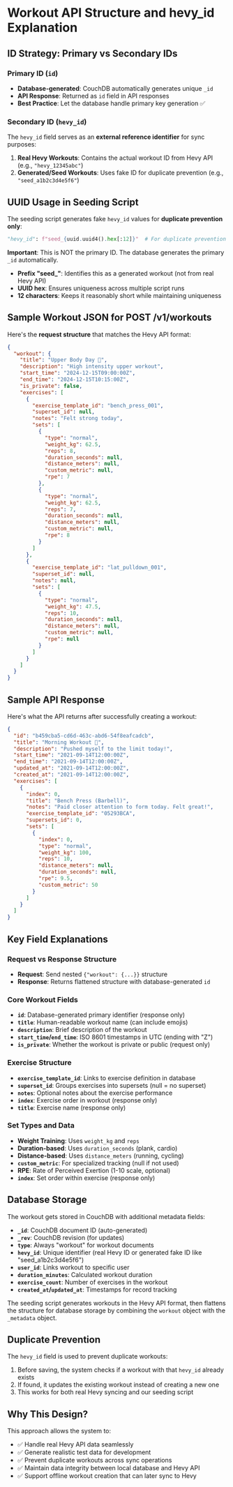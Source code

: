 # Workout API Structure and hevy_id Explanation

## ID Strategy: Primary vs Secondary IDs

### **Primary ID (`id`)**
- **Database-generated**: CouchDB automatically generates unique `_id` 
- **API Response**: Returned as `id` field in API responses
- **Best Practice**: Let the database handle primary key generation ✅

### **Secondary ID (`hevy_id`)**
The `hevy_id` field serves as an **external reference identifier** for sync purposes:

1. **Real Hevy Workouts**: Contains the actual workout ID from Hevy API (e.g., `"hevy_12345abc"`)
2. **Generated/Seed Workouts**: Uses fake ID for duplicate prevention (e.g., `"seed_a1b2c3d4e5f6"`)

## UUID Usage in Seeding Script

The seeding script generates fake `hevy_id` values for **duplicate prevention only**:

```python
"hevy_id": f"seed_{uuid.uuid4().hex[:12]}"  # For duplicate prevention only
```

**Important**: This is NOT the primary ID. The database generates the primary `_id` automatically.

- **Prefix "seed_"**: Identifies this as a generated workout (not from real Hevy API)
- **UUID hex**: Ensures uniqueness across multiple script runs
- **12 characters**: Keeps it reasonably short while maintaining uniqueness

## Sample Workout JSON for POST /v1/workouts

Here's the **request structure** that matches the Hevy API format:

```json
{
  "workout": {
    "title": "Upper Body Day 💪",
    "description": "High intensity upper workout",
    "start_time": "2024-12-15T09:00:00Z",
    "end_time": "2024-12-15T10:15:00Z",
    "is_private": false,
    "exercises": [
      {
        "exercise_template_id": "bench_press_001",
        "superset_id": null,
        "notes": "Felt strong today",
        "sets": [
          {
            "type": "normal",
            "weight_kg": 62.5,
            "reps": 8,
            "duration_seconds": null,
            "distance_meters": null,
            "custom_metric": null,
            "rpe": 7
          },
          {
            "type": "normal",
            "weight_kg": 62.5,
            "reps": 7,
            "duration_seconds": null,
            "distance_meters": null,
            "custom_metric": null,
            "rpe": 8
          }
        ]
      },
      {
        "exercise_template_id": "lat_pulldown_001",
        "superset_id": null,
        "notes": null,
        "sets": [
          {
            "type": "normal",
            "weight_kg": 47.5,
            "reps": 10,
            "duration_seconds": null,
            "distance_meters": null,
            "custom_metric": null,
            "rpe": null
          }
        ]
      }
    ]
  }
}
```

## Sample API Response

Here's what the API returns after successfully creating a workout:

```json
{
  "id": "b459cba5-cd6d-463c-abd6-54f8eafcadcb",
  "title": "Morning Workout 💪",
  "description": "Pushed myself to the limit today!",
  "start_time": "2021-09-14T12:00:00Z",
  "end_time": "2021-09-14T12:00:00Z",
  "updated_at": "2021-09-14T12:00:00Z",
  "created_at": "2021-09-14T12:00:00Z",
  "exercises": [
    {
      "index": 0,
      "title": "Bench Press (Barbell)",
      "notes": "Paid closer attention to form today. Felt great!",
      "exercise_template_id": "05293BCA",
      "supersets_id": 0,
      "sets": [
        {
          "index": 0,
          "type": "normal",
          "weight_kg": 100,
          "reps": 10,
          "distance_meters": null,
          "duration_seconds": null,
          "rpe": 9.5,
          "custom_metric": 50
        }
      ]
    }
  ]
}
```

## Key Field Explanations

### Request vs Response Structure
- **Request**: Send nested `{"workout": {...}}` structure
- **Response**: Returns flattened structure with database-generated `id`

### Core Workout Fields
- **`id`**: Database-generated primary identifier (response only)
- **`title`**: Human-readable workout name (can include emojis)
- **`description`**: Brief description of the workout
- **`start_time`/`end_time`**: ISO 8601 timestamps in UTC (ending with "Z")
- **`is_private`**: Whether the workout is private or public (request only)

### Exercise Structure
- **`exercise_template_id`**: Links to exercise definition in database
- **`superset_id`**: Groups exercises into supersets (null = no superset)
- **`notes`**: Optional notes about the exercise performance
- **`index`**: Exercise order in workout (response only)
- **`title`**: Exercise name (response only)

### Set Types and Data
- **Weight Training**: Uses `weight_kg` and `reps`
- **Duration-based**: Uses `duration_seconds` (plank, cardio)
- **Distance-based**: Uses `distance_meters` (running, cycling)
- **`custom_metric`**: For specialized tracking (null if not used)
- **RPE**: Rate of Perceived Exertion (1-10 scale, optional)
- **`index`**: Set order within exercise (response only)

## Database Storage

The workout gets stored in CouchDB with additional metadata fields:
- **`_id`**: CouchDB document ID (auto-generated)
- **`_rev`**: CouchDB revision (for updates)
- **`type`**: Always "workout" for workout documents
- **`hevy_id`**: Unique identifier (real Hevy ID or generated fake ID like "seed_a1b2c3d4e5f6")
- **`user_id`**: Links workout to specific user
- **`duration_minutes`**: Calculated workout duration
- **`exercise_count`**: Number of exercises in the workout
- **`created_at`/`updated_at`**: Timestamps for record tracking

The seeding script generates workouts in the Hevy API format, then flattens the structure for database storage by combining the `workout` object with the `_metadata` object.

## Duplicate Prevention

The `hevy_id` field is used to prevent duplicate workouts:
1. Before saving, the system checks if a workout with that `hevy_id` already exists
2. If found, it updates the existing workout instead of creating a new one
3. This works for both real Hevy syncing and our seeding script

## Why This Design?

This approach allows the system to:
- ✅ Handle real Hevy API data seamlessly
- ✅ Generate realistic test data for development
- ✅ Prevent duplicate workouts across sync operations
- ✅ Maintain data integrity between local database and Hevy API
- ✅ Support offline workout creation that can later sync to Hevy 